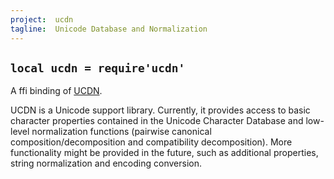 ```yaml
---
project:  ucdn
tagline:  Unicode Database and Normalization
---
```


## `local ucdn = require'ucdn'`

A ffi binding of [UCDN][UCDN lib].

UCDN is a Unicode support library. Currently, it provides access
to basic character properties contained in the Unicode Character
Database and low-level normalization functions (pairwise canonical
composition/decomposition and compatibility decomposition). More
functionality might be provided in the future, such as additional
properties, string normalization and encoding conversion.


[ucdn lib]: https://github.com/grigorig/ucdn
